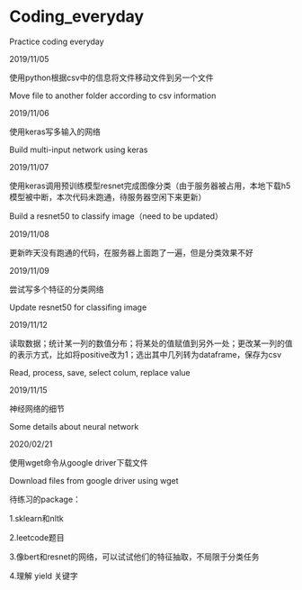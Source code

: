 # Coding_everyday
Practice coding everyday

2019/11/05 

使用python根据csv中的信息将文件移动文件到另一个文件 

Move file to another folder according to csv information

2019/11/06

使用keras写多输入的网络

Build multi-input network using keras

2019/11/07

使用keras调用预训练模型resnet完成图像分类（由于服务器被占用，本地下载h5模型被中断，本次代码未跑通，待服务器空闲下来更新）

Build a resnet50 to classify image（need to be updated）

2019/11/08

更新昨天没有跑通的代码，在服务器上面跑了一遍，但是分类效果不好

2019/11/09

尝试写多个特征的分类网络

Update resnet50 for classifing image

2019/11/12

读取数据；统计某一列的数值分布；将某处的值赋值到另外一处；更改某一列的值的表示方式，比如将positive改为1；选出其中几列转为dataframe，保存为csv

Read, process, save, select colum, replace value

2019/11/15

神经网络的细节

Some details about neural network

2020/02/21

使用wget命令从google driver下载文件

Download files from google driver using wget

待练习的package：

1.sklearn和nltk

2.leetcode题目

3.像bert和resnet的网络，可以试试他们的特征抽取，不局限于分类任务

4.理解 yield 关键字
